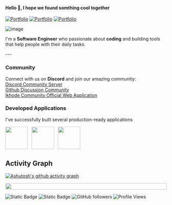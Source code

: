 #### Hello 👋, I hope we found somthing cool together

<!-- Header Links -->
[![Portfolio](https://img.shields.io/badge/-artstation-blue?style=flat&logo=artstation&logoColor=white)](https://www.artstation.com/ikhode)
[![Portfolio](https://img.shields.io/badge/-discord-graypink?style=flat&logo=discord&logoColor=white)](https://discord.com/invite/ySCGdyArHb)
[![Portfolio](https://img.shields.io/badge/-telegram-red?style=flat&logo=telegram&logoColor=white)](https://t.me/SOYTET)

<!-- Short Bio -->
<!-- </samp> for  -->
![image](https://github.com/user-attachments/assets/5470ded5-b424-4c79-8125-03b658a4291f)
<p> 
  I'm a <strong>Software Engineer</strong> who passionate about <strong>coding</strong> and building tools that help people with their daily tasks.
  <br>
</p>
---

### Community
Connect with us on **Discord** and join our amazing community:  
[Discord Community Server](https://discord.gg/ySCGdyArHb) <br>
[Github Discussion Community](https://github.com/orgs/Ikhode-Technologies/discussions) <br>
[Ikhode Community Official Web Application](https://community.ikhode.com/) <br>

### Developed Applications
I've successfully built several production-ready applications
<div align="left">

  <a href="https://rdlabcenter.vercel.app/app/voice-ai-changer" style="display:inline-block;">
    <img width="70" src="https://github.com/user-attachments/assets/3114c7b7-2de8-4ed2-920c-66ce61551ec4">
  </a>&nbsp;&nbsp;

  <a href="https://my-kh-location.vercel.app/" style="display:inline-block;">
    <img width="70" src="https://github.com/user-attachments/assets/ce533cb4-2928-4221-9d37-4873848a4d00">
  </a>&nbsp;&nbsp;

  <a href="https://github.com/user-attachments/assets/89ef2b6a-be0e-421e-8c38-8b7addee3c45" style="display:inline-block;">
    <img width="70" src="https://github.com/user-attachments/assets/89ef2b6a-be0e-421e-8c38-8b7addee3c45">
  </a>

</div>


<!-- Activity Graph card -->
<h2>Activity Graph</h2>

[![Ashutosh's github activity graph](https://github-readme-activity-graph.vercel.app/graph?username=MyKhode&bg_color=000000&color=ffffff&line=ffffff&point=93f915&area=true&hide_border=true)](https://github.com/ashutosh00710/github-readme-activity-graph)

<img src="https://i.imgur.com/dBaSKWF.gif" height="20" width="100%">

![Static Badge](https://img.shields.io/badge/Thanks%20for%20visiting!-05122A)
![Static Badge](https://img.shields.io/badge/Show%20some%20%E2%9D%A4%EF%B8%8F%20by%20%E2%AD%90%20repositories%20you%20find%20helpful!%20-05122A)
![GitHub followers](https://img.shields.io/github/followers/MyKhode?style=flat&logo=github&color=05122A&labelColor=05122A)
![Profile Views](https://komarev.com/ghpvc/?username=MyKhode&style=flat&labelolor=05122A&color=05122A)


